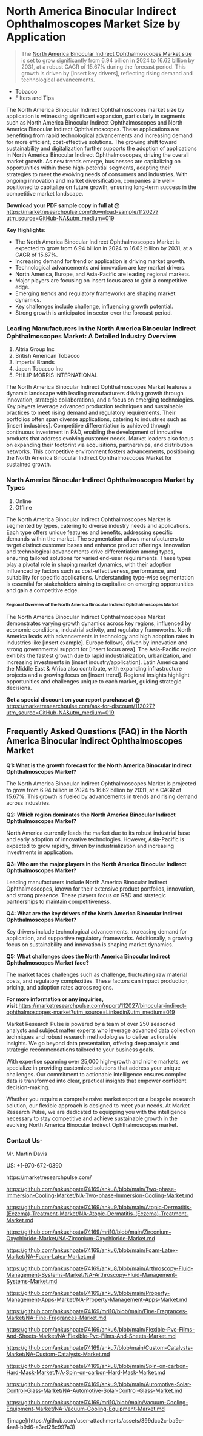 <h1>North America Binocular Indirect Ophthalmoscopes Market&nbsp;Size by Application</h1><blockquote><p>The <a href="https://marketresearchpulse.com/download-sample/112027?utm_source=GitHub-NA&amp;utm_medium=019">North America Binocular Indirect Ophthalmoscopes Market size</a> is set to grow significantly from 6.94 billion in 2024 to 16.62 billion by 2031, at a robust CAGR of 15.67% during the forecast period. This growth is driven by [insert key drivers], reflecting rising demand and technological advancements.</p></blockquote><ul><li>Tobacco <li> Filters and Tips</li></ul><p>The North America Binocular Indirect Ophthalmoscopes market size by application is witnessing significant expansion, particularly in segments such as North America Binocular Indirect Ophthalmoscopes and North America Binocular Indirect Ophthalmoscopes. These applications are benefiting from rapid technological advancements and increasing demand for more efficient, cost-effective solutions. The growing shift toward sustainability and digitalization further supports the adoption of applications in North America Binocular Indirect Ophthalmoscopes, driving the overall market growth. As new trends emerge, businesses are capitalizing on opportunities within these high-potential segments, adapting their strategies to meet the evolving needs of consumers and industries. With ongoing innovation and market diversification, companies are well-positioned to capitalize on future growth, ensuring long-term success in the competitive market landscape.</p><p><strong>Download your PDF sample copy in full at @ </strong><a href="https://marketresearchpulse.com/download-sample/112027?utm_source=GitHub-NA&amp;utm_medium=019">https://marketresearchpulse.com/download-sample/112027?utm_source=GitHub-NA&amp;utm_medium=019</a></p><p><strong>Key Highlights: </strong></p><ul><li>The North America Binocular Indirect Ophthalmoscopes Market is expected to grow from 6.94 billion in 2024 to 16.62 billion by 2031, at a CAGR of 15.67%.</li><li>Increasing demand for trend or application is driving market growth.</li><li>Technological advancements and innovation are key market drivers.</li><li>North America, Europe, and Asia-Pacific are leading regional markets.</li><li>Major players are focusing on insert focus area to gain a competitive edge.</li><li>Emerging trends and regulatory frameworks are shaping market dynamics.</li><li>Key challenges include challenge, influencing growth potential.</li><li>Strong growth is anticipated in sector over the forecast period.</li></ul><h3>Leading Manufacturers in the North America Binocular Indirect Ophthalmoscopes Market: A Detailed Industry Overview</h3><ol><li>Altria Group Inc</li><li>British American Tobacco</li><li>Imperial Brands</li><li>Japan Tobacco Inc</li><li>PHILIP MORRIS INTERNATIONAL</li></ol><div class="flex max-w-full flex-col flex-grow"><div class="min-h-8 text-message flex w-full flex-col items-end gap-2 whitespace-normal break-words [.text-message+&amp;]:mt-5" dir="auto" data-message-author-role="assistant" data-message-id="fd8432e4-4910-450d-b182-61b7bfb0a01f" data-message-model-slug="gpt-4o"><div class="flex w-full flex-col gap-1 empty:hidden first:pt-[3px]"><div class="markdown prose w-full break-words dark:prose-invert light"><p>The North America Binocular Indirect Ophthalmoscopes Market features a dynamic landscape with leading manufacturers driving growth through innovation, strategic collaborations, and a focus on emerging technologies. Key players leverage advanced production techniques and sustainable practices to meet rising demand and regulatory requirements. Their portfolios often span diverse applications, catering to industries such as [insert industries]. Competitive differentiation is achieved through continuous investment in R&amp;D, enabling the development of innovative products that address evolving customer needs. Market leaders also focus on expanding their footprint via acquisitions, partnerships, and distribution networks. This competitive environment fosters advancements, positioning the North America Binocular Indirect Ophthalmoscopes Market for sustained growth.</p></div></div></div></div><h3>North America Binocular Indirect Ophthalmoscopes Market by Types</h3><ol><li>Online <li> Offline</li></ol><div class="flex max-w-full flex-col flex-grow"><div class="min-h-8 text-message flex w-full flex-col items-end gap-2 whitespace-normal break-words [.text-message+&amp;]:mt-5" dir="auto" data-message-author-role="assistant" data-message-id="084470be-0bb7-4664-bddf-5156b4f41249" data-message-model-slug="gpt-4o-mini"><div class="flex w-full flex-col gap-1 empty:hidden first:pt-[3px]"><div class="markdown prose w-full break-words dark:prose-invert light"><p>The North America Binocular Indirect Ophthalmoscopes Market is segmented by types, catering to diverse industry needs and applications. Each type offers unique features and benefits, addressing specific demands within the market. The segmentation allows manufacturers to target distinct customer bases and enhance product offerings. Innovation and technological advancements drive differentiation among types, ensuring tailored solutions for varied end-user requirements. These types play a pivotal role in shaping market dynamics, with their adoption influenced by factors such as cost-effectiveness, performance, and suitability for specific applications. Understanding type-wise segmentation is essential for stakeholders aiming to capitalize on emerging opportunities and gain a competitive edge.</p></div></div></div></div><h3><span style="font-size: 11px;">Regional Overview of the North America Binocular Indirect Ophthalmoscopes Market</span></h3><div class="flex max-w-full flex-col flex-grow"><div class="min-h-8 text-message flex w-full flex-col items-end gap-2 whitespace-normal break-words [.text-message+&amp;]:mt-5" dir="auto" data-message-author-role="assistant" data-message-id="e9038762-ce64-4e30-91c9-9bd413514231" data-message-model-slug="gpt-4o-mini"><div class="flex w-full flex-col gap-1 empty:hidden first:pt-[3px]"><div class="markdown prose w-full break-words dark:prose-invert light"><p>The North America Binocular Indirect Ophthalmoscopes Market demonstrates varying growth dynamics across key regions, influenced by economic conditions, industrial activity, and regulatory frameworks. North America leads with advancements in technology and high adoption rates in industries like [insert example]. Europe follows, driven by innovation and strong governmental support for [insert focus area]. The Asia-Pacific region exhibits the fastest growth due to rapid industrialization, urbanization, and increasing investments in [insert industry/application]. Latin America and the Middle East &amp; Africa also contribute, with expanding infrastructure projects and a growing focus on [insert trend]. Regional insights highlight opportunities and challenges unique to each market, guiding strategic decisions.</p></div></div></div></div><p><strong>Get a special discount on your report purchase at @ </strong><a href="https://marketresearchpulse.com/ask-for-discount/112027?utm_source=GitHub-NA&amp;utm_medium=019">https://marketresearchpulse.com/ask-for-discount/112027?utm_source=GitHub-NA&amp;utm_medium=019</a></p><h2>Frequently Asked Questions (FAQ) in the North America Binocular Indirect Ophthalmoscopes Market</h2><p><strong>Q1: What is the growth forecast for the North America Binocular Indirect Ophthalmoscopes Market?</strong></p><p>The North America Binocular Indirect Ophthalmoscopes Market is projected to grow from 6.94 billion in 2024 to 16.62 billion by 2031, at a CAGR of 15.67%. This growth is fueled by advancements in trends and rising demand across industries.</p><p><strong>Q2: Which region dominates the North America Binocular Indirect Ophthalmoscopes Market?</strong></p><p>North America currently leads the market due to its robust industrial base and early adoption of innovative technologies. However, Asia-Pacific is expected to grow rapidly, driven by industrialization and increasing investments in application.</p><p><strong>Q3: Who are the major players in the North America Binocular Indirect Ophthalmoscopes Market?</strong></p><p>Leading manufacturers include North America Binocular Indirect Ophthalmoscopes, known for their extensive product portfolios, innovation, and strong presence. These players focus on R&amp;D and strategic partnerships to maintain competitiveness.</p><p><strong>Q4: What are the key drivers of the North America Binocular Indirect Ophthalmoscopes Market?</strong></p><p>Key drivers include technological advancements, increasing demand for application, and supportive regulatory frameworks. Additionally, a growing focus on sustainability and innovation is shaping market dynamics.</p><p><strong>Q5: What challenges does the North America Binocular Indirect Ophthalmoscopes Market face?</strong></p><p>The market faces challenges such as challenge, fluctuating raw material costs, and regulatory complexities. These factors can impact production, pricing, and adoption rates across regions.</p><p><strong>For more information or any inquiries, visit&nbsp;</strong><a href="https://marketresearchpulse.com/report/112027/binocular-indirect-ophthalmoscopes-market?utm_source=Linkedin&utm_medium=019">https://marketresearchpulse.com/report/112027/binocular-indirect-ophthalmoscopes-market?utm_source=Linkedin&utm_medium=019</a></p><p>Market Research Pulse is powered by a team of over 250 seasoned analysts and subject matter experts who leverage advanced data collection techniques and robust research methodologies to deliver actionable insights. We go beyond data presentation, offering deep analysis and strategic recommendations tailored to your business goals.</p><p>With expertise spanning over 25,000 high-growth and niche markets, we specialize in providing customized solutions that address your unique challenges. Our commitment to actionable intelligence ensures complex data is transformed into clear, practical insights that empower confident decision-making.</p><p>Whether you require a comprehensive market report or a bespoke research solution, our flexible approach is designed to meet your needs. At Market Research Pulse, we are dedicated to equipping you with the intelligence necessary to stay competitive and achieve sustainable growth in the evolving North America Binocular Indirect Ophthalmoscopes market.</p><h3><strong>Contact Us-</strong></h3><p>Mr. Martin Davis</p><p>US: +1-970-672-0390</p><p>https://marketresearchpulse.com/</p><p><a href="https://github.com/ankushpatel74169/anku8/blob/main/Two-phase-Immersion-Cooling-Market/NA-Two-phase-Immersion-Cooling-Market.md">https://github.com/ankushpatel74169/anku8/blob/main/Two-phase-Immersion-Cooling-Market/NA-Two-phase-Immersion-Cooling-Market.md</a></p><p><a href="https://github.com/ankushpatel74169/anku9/blob/main/Atopic-Dermatitis-(Eczema)-Treatment-Market/NA-Atopic-Dermatitis-(Eczema)-Treatment-Market.md">https://github.com/ankushpatel74169/anku9/blob/main/Atopic-Dermatitis-(Eczema)-Treatment-Market/NA-Atopic-Dermatitis-(Eczema)-Treatment-Market.md</a></p><p><a href="https://github.com/ankushpatel74169/mri10/blob/main/Zirconium-Oxychloride-Market/NA-Zirconium-Oxychloride-Market.md">https://github.com/ankushpatel74169/mri10/blob/main/Zirconium-Oxychloride-Market/NA-Zirconium-Oxychloride-Market.md</a></p><p><a href="https://github.com/ankushpatel74169/anku6/blob/main/Foam-Latex-Market/NA-Foam-Latex-Market.md">https://github.com/ankushpatel74169/anku6/blob/main/Foam-Latex-Market/NA-Foam-Latex-Market.md</a></p><p><a href="https://github.com/ankushpatel74169/anku8/blob/main/Arthroscopy-Fluid-Management-Systems-Market/NA-Arthroscopy-Fluid-Management-Systems-Market.md">https://github.com/ankushpatel74169/anku8/blob/main/Arthroscopy-Fluid-Management-Systems-Market/NA-Arthroscopy-Fluid-Management-Systems-Market.md</a></p><p><a href="https://github.com/ankushpatel74169/anku9/blob/main/Property-Management-Apps-Market/NA-Property-Management-Apps-Market.md">https://github.com/ankushpatel74169/anku9/blob/main/Property-Management-Apps-Market/NA-Property-Management-Apps-Market.md</a></p><p><a href="https://github.com/ankushpatel74169/mri10/blob/main/Fine-Fragrances-Market/NA-Fine-Fragrances-Market.md">https://github.com/ankushpatel74169/mri10/blob/main/Fine-Fragrances-Market/NA-Fine-Fragrances-Market.md</a></p><p><a href="https://github.com/ankushpatel74169/anku6/blob/main/Flexible-Pvc-Films-And-Sheets-Market/NA-Flexible-Pvc-Films-And-Sheets-Market.md">https://github.com/ankushpatel74169/anku6/blob/main/Flexible-Pvc-Films-And-Sheets-Market/NA-Flexible-Pvc-Films-And-Sheets-Market.md</a></p><p><a href="https://github.com/ankushpatel74169/anku7/blob/main/Custom-Catalysts-Market/NA-Custom-Catalysts-Market.md">https://github.com/ankushpatel74169/anku7/blob/main/Custom-Catalysts-Market/NA-Custom-Catalysts-Market.md</a></p><p><a href="https://github.com/ankushpatel74169/anku8/blob/main/Spin-on-carbon-Hard-Mask-Market/NA-Spin-on-carbon-Hard-Mask-Market.md">https://github.com/ankushpatel74169/anku8/blob/main/Spin-on-carbon-Hard-Mask-Market/NA-Spin-on-carbon-Hard-Mask-Market.md</a></p><p><a href="https://github.com/ankushpatel74169/anku9/blob/main/Automotive-Solar-Control-Glass-Market/NA-Automotive-Solar-Control-Glass-Market.md">https://github.com/ankushpatel74169/anku9/blob/main/Automotive-Solar-Control-Glass-Market/NA-Automotive-Solar-Control-Glass-Market.md</a></p><p><a href="https://github.com/ankushpatel74169/mri10/blob/main/Vacuum-Cooling-Equipment-Market/NA-Vacuum-Cooling-Equipment-Market.md">https://github.com/ankushpatel74169/mri10/blob/main/Vacuum-Cooling-Equipment-Market/NA-Vacuum-Cooling-Equipment-Market.md</a></p>
![image](https://github.com/user-attachments/assets/399dcc2c-ba9e-4aa1-b9d6-a3ad28c997a3)
